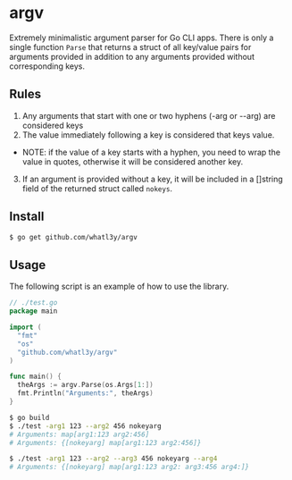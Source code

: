 # argv

Extremely minimalistic argument parser for Go CLI apps. There is only
a single function `Parse` that returns a struct of all key/value
pairs for arguments provided in addition to any arguments provided
without corresponding keys.

## Rules

1. Any arguments that start with one or two hyphens (-arg or --arg) are considered keys
2. The value immediately following a key is considered that keys value.
  - NOTE: if the value of a key starts with a hyphen, you need to wrap the value in quotes,
otherwise it will be considered another key.
3. If an argument is provided without a key, it will be included in a []string field
of the returned struct called `nokeys`.

## Install

```sh
$ go get github.com/whatl3y/argv
```

## Usage

The following script is an example of how to use the library.

```go
// ./test.go
package main

import (
  "fmt"
  "os"
  "github.com/whatl3y/argv"
)

func main() {
  theArgs := argv.Parse(os.Args[1:])
  fmt.Println("Arguments:", theArgs)
}
```

```sh
$ go build
$ ./test -arg1 123 --arg2 456 nokeyarg
# Arguments: map[arg1:123 arg2:456]
# Arguments: {[nokeyarg] map[arg1:123 arg2:456]}

$ ./test -arg1 123 --arg2 --arg3 456 nokeyarg --arg4
# Arguments: {[nokeyarg] map[arg1:123 arg2: arg3:456 arg4:]}
```
